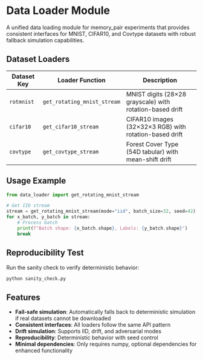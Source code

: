 # Data Loader Module

A unified data loading module for memory_pair experiments that provides consistent interfaces for MNIST, CIFAR10, and Covtype datasets with robust fallback simulation capabilities.

## Dataset Loaders

| Dataset Key | Loader Function | Description |
|-------------|-----------------|-------------|
| `rotmnist` | `get_rotating_mnist_stream` | MNIST digits (28×28 grayscale) with rotation-based drift |
| `cifar10` | `get_cifar10_stream` | CIFAR10 images (32×32×3 RGB) with rotation-based drift |
| `covtype` | `get_covtype_stream` | Forest Cover Type (54D tabular) with mean-shift drift |

## Usage Example

```python
from data_loader import get_rotating_mnist_stream

# Get IID stream
stream = get_rotating_mnist_stream(mode="iid", batch_size=32, seed=42)
for x_batch, y_batch in stream:
    # Process batch
    print(f"Batch shape: {x_batch.shape}, Labels: {y_batch.shape}")
    break
```

## Reproducibility Test

Run the sanity check to verify deterministic behavior:

```bash
python sanity_check.py
```

## Features

- **Fail-safe simulation**: Automatically falls back to deterministic simulation if real datasets cannot be downloaded
- **Consistent interfaces**: All loaders follow the same API pattern
- **Drift simulation**: Supports IID, drift, and adversarial modes
- **Reproducibility**: Deterministic behavior with seed control
- **Minimal dependencies**: Only requires numpy, optional dependencies for enhanced functionality